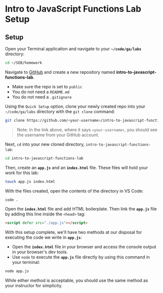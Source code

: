<h1>
  <span class="headline">Intro to JavaScript Functions Lab</span>
  <span class="subhead">Setup</span>
</h1>

## Setup

Open your Terminal application and navigate to your **`~/code/ga/labs`** directory:

```bash
cd ~/SEB/homework
```

Navigate to [GitHub](https://github.com/) and create a new repository named **intro-to-javascript-functions-lab**.

- Make sure the repo is set to `public`
- You do not need a `README.md`
- You do not need a `.gitignore`

Using the `Quick Setup` option, clone your newly created repo into your `~/code/ga/labs` directory with the `git clone` command:

```bash
git clone https://github.com/<your-username>/intro-to-javascript-functions-lab.git
```

> Note: In the link above, where it says `<your-username>`, you should see the username from your GitHub account.

Next, `cd` into your new cloned directory, `intro-to-javascript-functions-lab`:

```bash
cd intro-to-javascript-functions-lab
```

Then, create an **`app.js`** and an **`index.html`** file. These files will hold your work for this lab:

```bash
touch app.js index.html
```

With the files created, open the contents of the directory in VS Code:

```bash
code .
```

Open the **`index.html`** file and add HTML boilerplate. Then link the **`app.js`** file by adding this line inside the `<head>` tag:

```html
<script defer src="./app.js"></script>
```

With this setup complete, we'll have two methods at our disposal for executing the code we write in **`app.js`**:

- Open the **`index.html`** file in your browser and access the console output in your browser's dev tools.
- Use `node` to execute the **`app.js`** file directly by using this command in your terminal:

```bash
node app.js
```

While either method is acceptable, you should use the same method as your instructor for simplicity.
